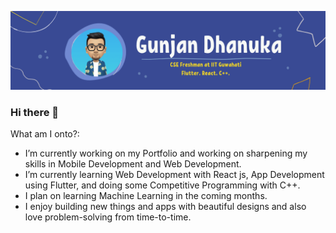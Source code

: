 [![Header](https://github.com/GunjanDhanuka/GunjanDhanuka/blob/main/20210418_155832_0000.png "Header")](https://gunjandhanuka.github.io/)

### Hi there 👋

<!--
**GunjanDhanuka/GunjanDhanuka** is a ✨ _special_ ✨ repository because its `README.md` (this file) appears on your GitHub profile.
-->

What am I onto?:

- I’m currently working on my Portfolio and working on sharpening my skills in Mobile Development and Web Development.
- I’m currently learning Web Development with React js, App Development using Flutter, and doing some Competitive Programming with C++.
- I plan on learning Machine Learning in the coming months.
- I enjoy building new things and apps with beautiful designs and also love problem-solving from time-to-time.


